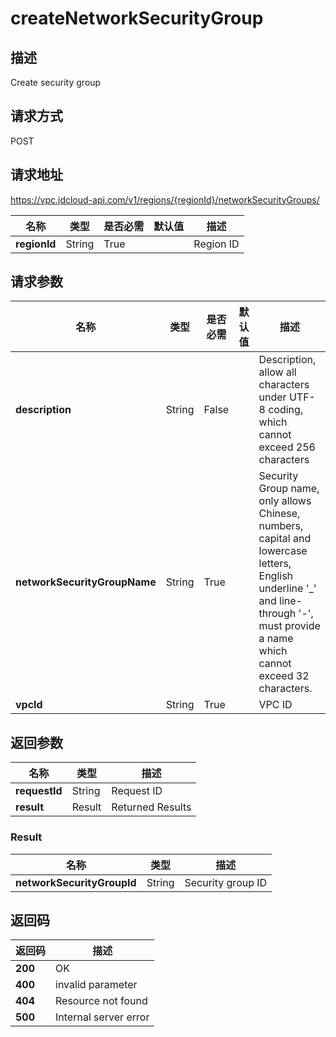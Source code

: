 # createNetworkSecurityGroup


## 描述
Create security group

## 请求方式
POST

## 请求地址
https://vpc.jdcloud-api.com/v1/regions/{regionId}/networkSecurityGroups/

|名称|类型|是否必需|默认值|描述|
|---|---|---|---|---|
|**regionId**|String|True| |Region ID|

## 请求参数
|名称|类型|是否必需|默认值|描述|
|---|---|---|---|---|
|**description**|String|False| |Description, allow all characters under UTF-8 coding, which cannot exceed 256 characters|
|**networkSecurityGroupName**|String|True| |Security Group name, only allows Chinese, numbers, capital and lowercase letters, English underline '_' and line-through '-', must provide a name which cannot exceed 32 characters.|
|**vpcId**|String|True| |VPC ID|


## 返回参数
|名称|类型|描述|
|---|---|---|
|**requestId**|String|Request ID|
|**result**|Result|Returned Results|

### Result
|名称|类型|描述|
|---|---|---|
|**networkSecurityGroupId**|String|Security group ID|

## 返回码
|返回码|描述|
|---|---|
|**200**|OK|
|**400**|invalid parameter|
|**404**|Resource not found|
|**500**|Internal server error|
